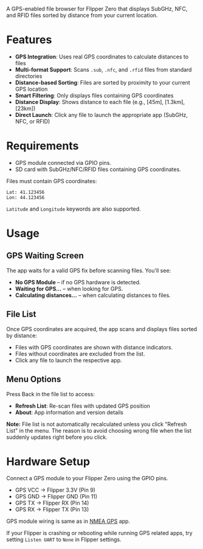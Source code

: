 A GPS-enabled file browser for Flipper Zero that displays SubGHz, NFC, and RFID files sorted by distance from your current location.

# Features
- **GPS Integration**: Uses real GPS coordinates to calculate distances to files
- **Multi-format Support**: Scans `.sub`, `.nfc`, and `.rfid` files from standard directories
- **Distance-based Sorting**: Files are sorted by proximity to your current GPS location
- **Smart Filtering**: Only displays files containing GPS coordinates
- **Distance Display**: Shows distance to each file (e.g., [45m], [1.3km], [23km])
- **Direct Launch**: Click any file to launch the appropriate app (SubGHz, NFC, or RFID)

# Requirements
- GPS module connected via GPIO pins.
- SD card with SubGHz/NFC/RFID files containing GPS coordinates.

Files must contain GPS coordinates:

```
Lat: 41.123456
Lon: 44.123456
```

`Latitude` and `Longitude` keywords are also supported.

# Usage

## GPS Waiting Screen
The app waits for a valid GPS fix before scanning files. You'll see:
- **No GPS Module** – if no GPS hardware is detected.
- **Waiting for GPS...** – when looking for GPS.
- **Calculating distances...** – when calculating distances to files.

## File List
Once GPS coordinates are acquired, the app scans and displays files sorted by distance:
- Files with GPS coordinates are shown with distance indicators.
- Files without coordinates are excluded from the list.
- Click any file to launch the respective app.

## Menu Options
Press Back in the file list to access:
- **Refresh List**: Re-scan files with updated GPS position
- **About**: App information and version details

**Note:** File list is not automatically recalculated unless you click "Refresh List" in the menu. The reason is to avoid choosing wrong file when the list suddenly updates right before you click.

# Hardware Setup

Connect a GPS module to your Flipper Zero using the GPIO pins.

- GPS VCC → Flipper 3.3V (Pin 9)
- GPS GND → Flipper GND (Pin 11) 
- GPS TX → Flipper RX (Pin 14)
- GPS RX → Flipper TX (Pin 13)

GPS module wiring is same as in [NMEA GPS](https://lab.flipper.net/apps/gps_nmea) app.

If your Flipper is crashing or rebooting while running GPS related apps, try setting `Listen UART` to `None` in Flipper settings.
